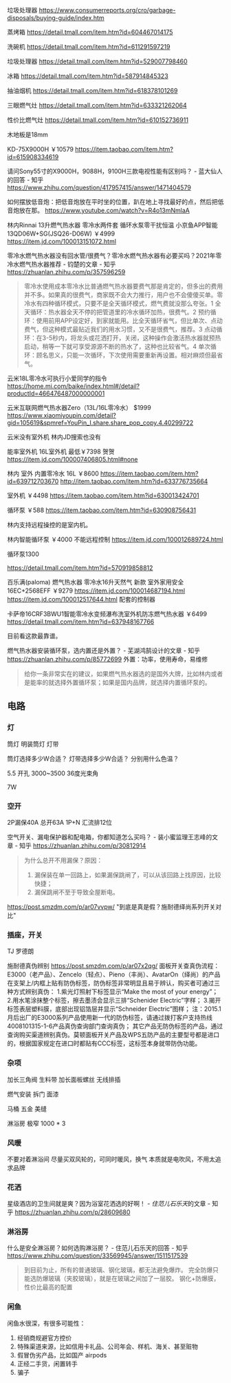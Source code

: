 垃圾处理器
https://www.consumerreports.org/cro/garbage-disposals/buying-guide/index.htm


蒸烤箱
https://detail.tmall.com/item.htm?id=604467014175

洗碗机
https://detail.tmall.com/item.htm?id=611291597219

垃圾处理器
https://detail.tmall.com/item.htm?id=529007798460

冰箱
https://detail.tmall.com/item.htm?id=587914845323

抽油烟机
https://detail.tmall.com/item.htm?id=618378101269

三眼燃气灶
https://detail.tmall.com/item.htm?id=633321262064

性价比燃气灶
https://detail.tmall.com/item.htm?id=610152736911

木地板是18mm

KD-75X9000H ￥10579
https://item.taobao.com/item.htm?id=615908334619

请问Sony55寸的X9000H，9088H，9100H三款电视性能有区别吗？ - 蓝大仙人的回答 - 知乎
https://www.zhihu.com/question/417957415/answer/1471404579

如何摆放低音炮：把低音炮放在平时坐的位置，趴在地上寻找最好的点，然后把低音炮放在那。
https://www.youtube.com/watch?v=R4o13mNmlaA

林内Rinnai 13升燃气热水器 零冷水两件套 循环水泵零干扰恒温 小京鱼APP智能13QD06W+SG(JSQ26-D06W) ￥4999
https://item.jd.com/100013151072.html

零冷水燃气热水器没有回水管/很费气？零冷水燃气热水器有必要买吗？2021年零冷水燃气热水器推荐 - 钧楚的文章 - 知乎
https://zhuanlan.zhihu.com/p/357596259

> 零冷水使用成本零冷水比普通燃气热水器要费气那是肯定的，但多出的费用并不多。如果真的很费气，商家既不会大力推行，用户也不会傻傻买单。零冷水有四种循环模式，只要不是全天循环模式，燃气费就没那么夸张。1 全天循环：热水器全天不停的把管道里的冷水循环加热，很费气。2 预约循环：使用前用APP设定好，到家就能用。比全天循环省气，但比单次、点动费气，但这种模式最贴近我们的用水习惯，又不是很费气，推荐。3 点动循环：在3-5秒内，将龙头或花洒打开，关闭，这种操作会激活热水器就预热启动，稍等一下就可享受源源不断的热水了，这种也比较省气。4 单次循环：顾名思义，只能一次循环，下次使用需要重新再设置。相对麻烦但最省气。

云米18L零冷水可执行小爱同学的指令
https://home.mi.com/baike/index.html#/detail?productId=466476487000000001

云米互联网燃气热水器Zero（13L/16L零冷水） $1999
https://www.xiaomiyoupin.com/detail?gid=105619&spmref=YouPin_I.share.share_pop_copy.4.40299722

云米没有室外机
林内JD搜索也没有

能率室外机 16L室外机 最低￥7398 贺贺
https://item.jd.com/100007406805.html#none 

林内 室外 内置零冷水 16L ￥8600
https://item.taobao.com/item.htm?id=639712703670
http://item.taobao.com/item.htm?id=633776735664


室外机 ￥4498
https://item.taobao.com/item.htm?id=630013424701

循环泵 ￥588
https://item.taobao.com/item.htm?id=630908756431

林内支持远程操控的是室内机。

林内智能循环泵 ￥4000 不能远程控制
https://item.jd.com/100012689724.html

循环泵1300

https://detail.tmall.com/item.htm?id=570919858812

百乐满(paloma) 燃气热水器 零冷水16升天然气 新款 室外家用安全  16EC+2568EFF ￥9279
https://item.jd.com/100014687194.html
https://item.jd.com/100012517644.html 配套的控制器


卡萨帝16CRF3BWU1智能零冷水变频瀑布洗室外机防冻燃气热水器 ￥6499
https://detail.tmall.com/item.htm?id=637948167766

目前看这款最靠谱。




燃气热水器安装循环泵，选内置还是外置？ - 芜湖鸿鹄设计的文章 - 知乎
https://zhuanlan.zhihu.com/p/85772699
外置：功率，使用寿命，易维修

> 给你一条非常实在的建议，如果燃气热水器选的是国外大牌，比如林内或者是能率的就选择外置循环泵；如果是国内品牌，就选择内置循环泵的。

## 电路
### 灯
筒灯
明装筒灯
灯带

筒灯选择多少W合适？
灯带选择多少W合适？
分别用什么色温？

5.5 开孔
3000~3500
36度光束角

7W



### 空开
2P漏保40A
总开63A
1P+N
汇流排12位

空气开关、漏电保护器和配电箱，你都知道怎么买吗？ - 装小蜜监理王志峰的文章 - 知乎
https://zhuanlan.zhihu.com/p/30812914

> 为什么总开不用漏保？原因：
> 1. 漏保装在单一回路上，如果漏保跳闸了，可以从该回路上找原因，比较快捷；
> 2. 漏保跳闸不至于导致全屋断电。

https://post.smzdm.com/p/ar07vvpw/ "到底是真是假？施耐德绎尚系列开关对比"

### 插座，开关
TJ
罗德朗


施耐德真伪辨别
https://post.smzdm.com/p/ar07x2qg/
面板开关查真伪流程：
E3000（老产品）、Zencelo（轻点）、Pieno（丰尚）、AvatarOn（绎尚）的产品在支架上/内框上贴有防伪标签，防伪标签非常明显且易于辨认，购买者可通过三种方式辨别真伪：
1.紫光灯照射下标签显示“Make the most of your energy”；
2.用水笔涂抹整个标签，擦去墨渍会显示三排“Schenider Electric”字样；
3.揭开标签表层塑料膜，底部出现铝箔层并显示“Schneider Electric”图样；
注：2015.1月后出厂的E3000系列产品使用新一代的防伪标签，请通过拨打客户支持热线4008101315-1-6产品真伪查询部门查询真伪；
其它产品无防伪标签的产品，通过查询购买渠道辨别真伪。莫顿面板开关产品及WPS五防产品的主要型号都是进口的，根据国家规定在进口时都贴有CCC标签，这标签本身就带防伪功能。

### 杂项
加长三角阀
生料带
加长面板螺丝
无线排插

燃气安装
拆门
面漆

马桶
五金
美缝



淋浴房 
极窄
1000 * 3


### 风暖
不要对着淋浴间
尽量买双风轮的，可同时暖风，换气
本质就是电吹风，不用太追求品牌

### 花洒
星级酒店的卫生间就是爽？因为浴室花洒选的好啊！ - <em>住范儿石乐天</em>的文章 - 知乎
https://zhuanlan.zhihu.com/p/28609680


### 淋浴房
什么是安全淋浴房？如何选购淋浴房？ - 住范儿石乐天的回答 - 知乎
https://www.zhihu.com/question/33569945/answer/1511517539

> 到目前为止，所有的普通玻璃、钢化玻璃，都无法避免爆炸。
> 完全防爆只能选防爆玻璃（夹胶玻璃），就是在玻璃之间加了一层胶。
> 钢化+防爆膜，性价比最高的配置


### 闲鱼
闲鱼水很深，有很多可能性：

1. 经销商规避官方控价
2. 特殊渠道来源，比如信用卡礼品、公司年会、样机、海关、甚至赃物
3. 假冒伪劣产品，比如国产 airpods
4. 正经二手货，闲置转手
5. 骗子